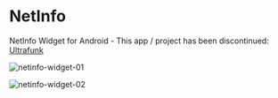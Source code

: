 NetInfo
=======

NetInfo Widget for Android - This app / project has been discontinued: [Ultrafunk](https://ultrafunk.com)

![netinfo-widget-01](http://ultrafunk.com/projects/img/ultrafunk_netinfo_widget_06b.png)

![netinfo-widget-02](http://ultrafunk.com/projects/img/ultrafunk_netinfo_widget_07b.png)
